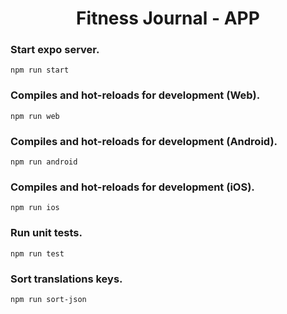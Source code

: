 <h1 align='center'>Fitness Journal - APP</h1>

### Start expo server.

```
npm run start
```

### Compiles and hot-reloads for development (Web).

```
npm run web
```

### Compiles and hot-reloads for development (Android).

```
npm run android
```

### Compiles and hot-reloads for development (iOS).

```
npm run ios
```

### Run unit tests.

```
npm run test
```

### Sort translations keys.
```
npm run sort-json
```